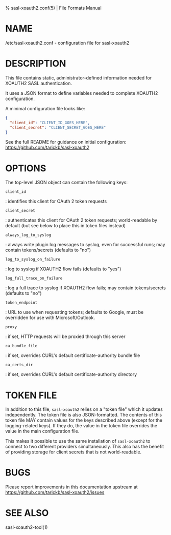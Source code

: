 % sasl-xoauth2.conf(5) | File Formats Manual

# NAME

/etc/sasl-xoauth2.conf - configuration file for sasl-xoauth2

# DESCRIPTION

This file contains static, administrator-defined information needed for XOAUTH2 SASL authentication.

It uses a JSON format to define variables needed to complete XOAUTH2 configuration. 

A minimal configuration file looks like:

```json
{
  "client_id": "CLIENT_ID_GOES_HERE",
  "client_secret": "CLIENT_SECRET_GOES_HERE"
}
```

See the full README for guidance on initial configuration:
https://github.com/tarickb/sasl-xoauth2

# OPTIONS

The top-level JSON object can contain the following keys:

`client_id`

: identifies this client for OAuth 2 token requests

`client_secret`

: authenticates this client for OAuth 2 token requests; world-readable by default (but see below to place this in token files instead)

`always_log_to_syslog`

: always write plugin log messages to syslog, even for successful runs; may contain tokens/secrets (defaults to "no")

`log_to_syslog_on_failure`

: log to syslog if XOAUTH2 flow fails (defaults to "yes")

`log_full_trace_on_failure`

: log a full trace to syslog if XOAUTH2 flow fails; may contain tokens/secrets (defaults to "no")

`token_endpoint`

: URL to use when requesting tokens; defaults to Google, must be overridden for use with Microsoft/Outlook.

`proxy`

: if set, HTTP requests will be proxied through this server

`ca_bundle_file`

: if set, overrides CURL's default certificate-authority bundle file

`ca_certs_dir`

: if set, overrides CURL's default certificate-authority directory

# TOKEN FILE

In addition to this file, `sasl-xoauth2` relies on a "token file" which it updates independently.
The token file is also JSON-formatted.
The contents of this token file MAY contain values for the keys described above (except for the logging-related keys).
If they do, the value in the token file overrides the value in the main configuration file.

This makes it possible to use the same installation of `sasl-xoauth2` to connect to two different providers simultaneously.
This also has the benefit of providing storage for client secrets that is not world-readable.

# BUGS

Please report improvements in this documentation upstream at https://github.com/tarickb/sasl-xoauth2/issues

# SEE ALSO

sasl-xoauth2-tool(1)
